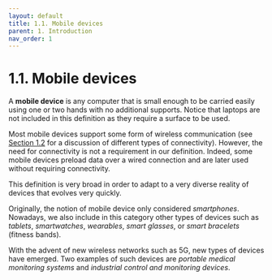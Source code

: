 ```yaml
---
layout: default
title: 1.1. Mobile devices
parent: 1. Introduction
nav_order: 1
---
```


# 1.1. Mobile devices

A **mobile device** is any computer that is small enough to be carried easily using one or two hands with no additional supports. Notice that laptops are not included in this definition as they require a surface to be used.  

Most mobile devices support some form of wireless communication (see [Section 1.2](/content/01/02-hardware.md) for a discussion of different types of connectivity). However, the need for connectivity is not a requirement in our definition. Indeed, some mobile devices preload data over a wired connection and are later used without requiring connectivity.

This definition is very broad in order to adapt to a very diverse reality of devices that evolves very quickly.

Originally, the notion of mobile device only considered *smartphones*. Nowadays, we also include in this category other types of devices such as *tablets*, *smartwatches*, *wearables*, *smart glasses*, or *smart bracelets* (fitness bands).

With the advent of new wireless networks such as 5G, new types of devices have emerged. Two examples of such devices are *portable medical monitoring systems* and *industrial control and monitoring devices*.
